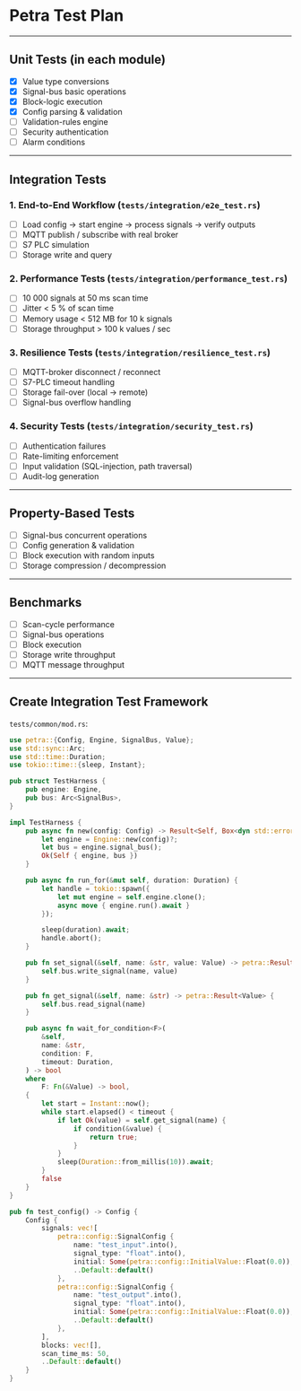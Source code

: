 # Petra Test Plan

---

## Unit Tests (in each module)

- [x] Value type conversions  
- [x] Signal-bus basic operations  
- [x] Block-logic execution  
- [x] Config parsing & validation  
- [ ] Validation-rules engine  
- [ ] Security authentication  
- [ ] Alarm conditions  

---

## Integration Tests

### 1. End-to-End Workflow&nbsp;(`tests/integration/e2e_test.rs`)

- [ ] Load config → start engine → process signals → verify outputs  
- [ ] MQTT publish / subscribe with real broker  
- [ ] S7 PLC simulation  
- [ ] Storage write and query  

### 2. Performance Tests&nbsp;(`tests/integration/performance_test.rs`)

- [ ] 10 000 signals at 50 ms scan time  
- [ ] Jitter &lt; 5 % of scan time  
- [ ] Memory usage &lt; 512 MB for 10 k signals  
- [ ] Storage throughput &gt; 100 k values / sec  

### 3. Resilience Tests&nbsp;(`tests/integration/resilience_test.rs`)

- [ ] MQTT-broker disconnect / reconnect  
- [ ] S7-PLC timeout handling  
- [ ] Storage fail-over (local → remote)  
- [ ] Signal-bus overflow handling  

### 4. Security Tests&nbsp;(`tests/integration/security_test.rs`)

- [ ] Authentication failures  
- [ ] Rate-limiting enforcement  
- [ ] Input validation (SQL-injection, path traversal)  
- [ ] Audit-log generation  

---

## Property-Based Tests

- [ ] Signal-bus concurrent operations  
- [ ] Config generation & validation  
- [ ] Block execution with random inputs  
- [ ] Storage compression / decompression  

---

## Benchmarks

- [ ] Scan-cycle performance  
- [ ] Signal-bus operations  
- [ ] Block execution  
- [ ] Storage write throughput  
- [ ] MQTT message throughput  

---

## Create Integration Test Framework

`tests/common/mod.rs`:

```rust
use petra::{Config, Engine, SignalBus, Value};
use std::sync::Arc;
use std::time::Duration;
use tokio::time::{sleep, Instant};

pub struct TestHarness {
    pub engine: Engine,
    pub bus: Arc<SignalBus>,
}

impl TestHarness {
    pub async fn new(config: Config) -> Result<Self, Box<dyn std::error::Error>> {
        let engine = Engine::new(config)?;
        let bus = engine.signal_bus();
        Ok(Self { engine, bus })
    }

    pub async fn run_for(&mut self, duration: Duration) {
        let handle = tokio::spawn({
            let mut engine = self.engine.clone();
            async move { engine.run().await }
        });

        sleep(duration).await;
        handle.abort();
    }

    pub fn set_signal(&self, name: &str, value: Value) -> petra::Result<()> {
        self.bus.write_signal(name, value)
    }

    pub fn get_signal(&self, name: &str) -> petra::Result<Value> {
        self.bus.read_signal(name)
    }

    pub async fn wait_for_condition<F>(
        &self,
        name: &str,
        condition: F,
        timeout: Duration,
    ) -> bool
    where
        F: Fn(&Value) -> bool,
    {
        let start = Instant::now();
        while start.elapsed() < timeout {
            if let Ok(value) = self.get_signal(name) {
                if condition(&value) {
                    return true;
                }
            }
            sleep(Duration::from_millis(10)).await;
        }
        false
    }
}

pub fn test_config() -> Config {
    Config {
        signals: vec![
            petra::config::SignalConfig {
                name: "test_input".into(),
                signal_type: "float".into(),
                initial: Some(petra::config::InitialValue::Float(0.0)),
                ..Default::default()
            },
            petra::config::SignalConfig {
                name: "test_output".into(),
                signal_type: "float".into(),
                initial: Some(petra::config::InitialValue::Float(0.0)),
                ..Default::default()
            },
        ],
        blocks: vec![],
        scan_time_ms: 50,
        ..Default::default()
    }
}
````

```
